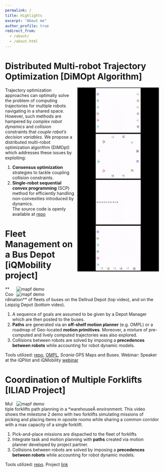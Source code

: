 ```yaml
---
permalink: /
title: Highlights
excerpt: "About me"
author_profile: true
redirect_from: 
  - /about/
  - /about.html
---
```

# Distributed Multi-robot Trajectory Optimization [DiMOpt Algorithm] 
<img src="/images/onedown.gif" title="mapf demo" style="float:right;width:200pt;padding-left:10px;" />
 <img src="/images/circle.gif" style="float:right;width:200pt;padding-left:10px;" />    
 <img src="/images/takeover.gif" style="float:right;width:200pt;padding-left:10px;" />  
  <img src="/images/squaresided.gif" style="float:right;width:200pt;padding-left:10px;" /> 

Trajectory optimization approaches can optimally solve the problem of computing trajectories for multiple robots navigating in a shared space. However, such methods are hampered by *complex robot dynamics* and
collision constraints that *couple robot’s decision variables*. We propose a distributed multi-robot optimization algorithm (DiMOpt) which addresses these issues by exploiting:

1.  **Consensus optimization** strategies to tackle coupling collision constraints.
2.  **Single-robot sequential convex programming** (SCP) method for efficiently handling non-convexities introduced by dynamics.
\
The source code is openly available at [repo](https://github.com/joaosalvado/DiMOpt)


# Fleet Management on a Bus Depot [iQMobility project]

<img src="/images/dellrud.gif" title="mapf demo" style="float:right;width:350pt;padding-left:10px;" />
<img src="/images/leipzig-clip-opt1.gif" title="mapf demo" style="float:right;width:350pt;padding-left:10px;" />
**Coordination** of fleets of buses on the Dellrud Depot (top video), and on the Leipzig Depot (bottom video). 

1. A sequence of goals are assumed to be given by a Depot Manager which are then posted to the buses. 
2. **Paths** are generated via an **off-shelf motion planner** (e.g. OMPL) or a roadmap of Geo-located **motion primitives**. Moreover, a mixture of pre-computed and lively computed trajectories was also explored. 
3. Collisions between robots are solved by imposing a **precedences between robots** while accounting for robot dynamic models. 

Tools utilized: [repo](https://github.com/joaosalvado/coordination_oru), [OMPL](http://ompl.kavrakilab.org/), *Scania* GPS Maps and Buses.
Webinar: Speaker at the iQPilot and iQMobility [webinar](https://sites.google.com/view/iqpilot-iqmobility/webinar-invitation) 

# Coordination of Multiple Forklifts [ILIAD Project]

<img src="/images/m2iliad.gif" title="mapf demo" style="float:right;width:350pt;padding-left:10px;" />
Multiple forklifts path planning in a *warehouseÄ environment. This video shows the milestone 2 demo with two forklifts simulating missions of picking and placing items in oposite rooms while sharing a common corridor with a max capacity of a single forklift.

1. Pick-and-place missions are dispached to the fleet of forklifts
2. Integrate task and motion planning with **paths** created via motion planner developed by project partner.
3. Collisions between robots are solved by imposing a **precedences between robots** while accounting for robot dynamic models. 

Tools utilized: [repo](https://github.com/joaosalvado/coordination_oru).
Project [link](http://iliad-project.eu/wp-content/uploads/2017/04/ILIAD-ERF2017-poster.jpg)


